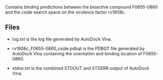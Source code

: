 Contains binding predictions between the bioactive compound F0655-0860 and the cside search space on the virulence factor rv1908c.

## Files

- log.txt is the log file generated by AutoDock Vina.

- rv1908c_F0655-0860_cside.pdbqt is the PDBQT file generated by AutoDock Vina containing the orientation and binding location of F0655-0860.

- stdoe.txt is the combined STDOUT and STDERR output of AutoDock Vina.

